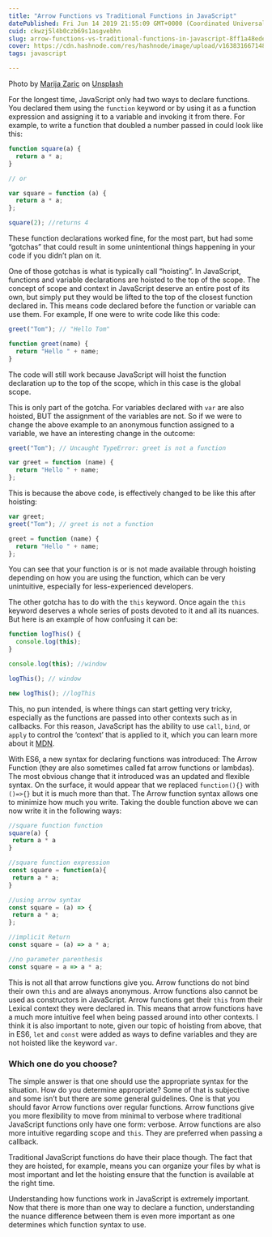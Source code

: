 ```yaml
---
title: "Arrow Functions vs Traditional Functions in JavaScript"
datePublished: Fri Jun 14 2019 21:55:09 GMT+0000 (Coordinated Universal Time)
cuid: ckwzj5l4b0czb69s1asgvebhn
slug: arrow-functions-vs-traditional-functions-in-javascript-8ff1a48ede12
cover: https://cdn.hashnode.com/res/hashnode/image/upload/v1638316671482/xvo3CPcq1.jpeg
tags: javascript

---
```


Photo by [Marija Zaric](https://unsplash.com/@simplicity?utm_source=medium&utm_medium=referral) on [Unsplash](https://unsplash.com?utm_source=medium&utm_medium=referral)

For the longest time, JavaScript only had two ways to declare functions. You declared them using the `function` keyword or by using it as a function expression and assigning it to a variable and invoking it from there. For example, to write a function that doubled a number passed in could look like this:

```javascript
function square(a) {
  return a * a;
}

// or

var square = function (a) {
  return a * a;
};

square(2); //returns 4
```

These function declarations worked fine, for the most part, but had some “gotchas” that could result in some unintentional things happening in your code if you didn’t plan on it.

One of those gotchas is what is typically call “hoisting”. In JavaScript, functions and variable declarations are hoisted to the top of the scope. The concept of scope and context in JavaScript deserve an entire post of its own, but simply put they would be lifted to the top of the closest function declared in. This means code declared before the function or variable can use them. For example, If one were to write code like this code:

```javascript
greet("Tom"); // "Hello Tom"

function greet(name) {
  return "Hello " + name;
}
```

The code will still work because JavaScript will hoist the function declaration up to the top of the scope, which in this case is the global scope.

This is only part of the gotcha. For variables declared with `var` are also hoisted, BUT the assignment of the variables are not. So if we were to change the above example to an anonymous function assigned to a variable, we have an interesting change in the outcome:

```javascript
greet("Tom"); // Uncaught TypeError: greet is not a function

var greet = function (name) {
  return "Hello " + name;
};
```

This is because the above code, is effectively changed to be like this after hoisting:

```javascript
var greet;
greet("Tom"); // greet is not a function

greet = function (name) {
  return "Hello " + name;
};
```

You can see that your function is or is not made available through hoisting depending on how you are using the function, which can be very unintuitive, especially for less-experienced developers.

The other gotcha has to do with the `this` keyword. Once again the `this` keyword deserves a whole series of posts devoted to it and all its nuances. But here is an example of how confusing it can be:

```javascript
function logThis() {
  console.log(this);
}

console.log(this); //window

logThis(); // window

new logThis(); //logThis
```

This, no pun intended, is where things can start getting very tricky, especially as the functions are passed into other contexts such as in callbacks. For this reason, JavaScript has the ability to use `call`, `bind`, or `apply` to control the ‘context’ that is applied to it, which you can learn more about it [MDN](https://developer.mozilla.org/en-US/docs/Web/JavaScript/Reference/Global_Objects/Function#Methods).

With ES6, a new syntax for declaring functions was introduced: The Arrow Function (they are also sometimes called fat arrow functions or lambdas). The most obvious change that it introduced was an updated and flexible syntax. On the surface, it would appear that we replaced `function(){}` with `()=>{}` but it is much more than that. The Arrow function syntax allows one to minimize how much you write. Taking the double function above we can now write it in the following ways:

```javascript
//square function function
square(a) {
 return a * a
}

//square function expression
const square = function(a){
 return a * a;
}

//using arrow syntax
const square = (a) => {
 return a * a;
};

//implicit Return
const square = (a) => a * a;

//no parameter parenthesis
const square = a => a * a;
```

This is not all that arrow functions give you. Arrow functions do not bind their own `this` and are always anonymous. Arrow functions also cannot be used as constructors in JavaScript. Arrow functions get their `this` from their Lexical context they were declared in. This means that arrow functions have a much more intuitive feel when being passed around into other contexts. I think it is also important to note, given our topic of hoisting from above, that in ES6, `let` and `const` were added as ways to define variables and they are not hoisted like the keyword `var`.

### Which one do you choose?

The simple answer is that one should use the appropriate syntax for the situation. How do you determine appropriate? Some of that is subjective and some isn’t but there are some general guidelines. One is that you should favor Arrow functions over regular functions. Arrow functions give you more flexibility to move from minimal to verbose where traditional JavaScript functions only have one form: verbose. Arrow functions are also more intuitive regarding scope and `this`. They are preferred when passing a callback.

Traditional JavaScript functions do have their place though. The fact that they are hoisted, for example, means you can organize your files by what is most important and let the hoisting ensure that the function is available at the right time.

Understanding how functions work in JavaScript is extremely important. Now that there is more than one way to declare a function, understanding the nuance difference between them is even more important as one determines which function syntax to use.
